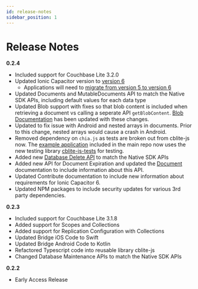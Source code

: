 ```yaml
---
id: release-notes
sidebar_position: 1
---
```


# Release Notes 
**0.2.4**
- Included support for Couchbase Lite 3.2.0
- Updated Ionic Capacitor version to [version 6](https://ionic.io/blog/announcing-capacitor-6-0)
	- Applications will need to [migrate from version 5 to version 6](https://capacitorjs.com/docs/updating/6-0)
- Updated Documents and MutableDocuments API to match the Native SDK APIs, including default values for each data type
- Updated Blob support with fixes so that blob content is included when retrieving a document vs calling a seperate API `getBlobContent`.  [Blob Documentation](../blobs.md) has been updated with these changes. 
- Updated to fix issue with Android and nested arrays in documents.  Prior to this change, nested arrays would cause a crash in Android.
- Removed dependency on `chia.js` as tests are broken out from cblite-js now.  The [example application](https://github.com/Couchbase-Ecosystem/cbl-ionic/tree/main/example) included in the main repo now uses the new testing library [cblite-js-tests](https://github.com/Couchbase-Ecosystem/cblite-js-tests) for testing.
- Added new [Database Delete API](../databases.md#deleting-a-database) to match the Native SDK APIs
- Added new API for Document Expiration and updated the [Document](../documents.md#document-expiration) documentation to include information about this API. 
- Updated Contribute documentation to include new information about requirements for Ionic Capacitor 6. 
- Updated NPM packages to include security updates for various 3rd party dependencies. 


**0.2.3**
- Included support for Couchbase Lite 3.1.8
- Added support for Scopes and Collections
- Added support for Replication Configuration with Collections
- Updated Bridge iOS Code to Swift
- Updated Bridge Android Code to Kotlin
- Refactored Typescript code into reusable library cblite-js
- Changed Database Maintenance APIs to match the Native SDK APIs

**0.2.2**
- Early Access Release 